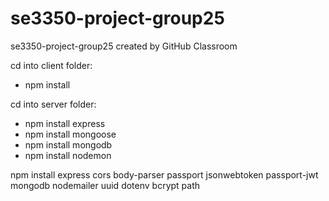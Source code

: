 # se3350-project-group25
se3350-project-group25 created by GitHub Classroom

cd into client folder:
- npm install

cd into server folder: 
- npm install express
- npm install mongoose
- npm install mongodb
- npm install nodemon

npm install express cors body-parser passport jsonwebtoken passport-jwt mongodb nodemailer uuid dotenv bcrypt path